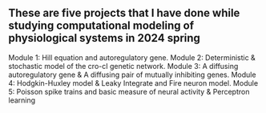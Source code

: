 ## These are five projects that I have done while studying computational modeling of physiological systems in 2024 spring

 Module 1: Hill equation and autoregulatory gene.
 Module 2: Deterministic & stochastic model of the cro-cI genetic network.
 Module 3: A diffusing autoregulatory gene & A diffusing pair of mutually inhibiting genes.
 Module 4: Hodgkin-Huxley model & Leaky Integrate and Fire neuron model.
 Module 5: Poisson spike trains and basic measure of neural activity &  Perceptron learning
